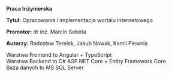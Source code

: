 **Praca Inżynierska**

**Tytuł:** Opracowanie i implementacja wortalu internetowego

**Promotor:** dr inż. Marcin Sobota

**Autorzy:** Radosław Terelak, Jakub Nowak, Kamil Plewnia

Warstwa Frontend to Angular + TypeScript  
Warstwa Backend to C# ASP.NET Core + Entity Framework Core  
Baza danych to MS SQL Server
